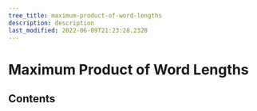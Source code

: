 ```yaml
---
tree_title: maximum-product-of-word-lengths
description: description
last_modified: 2022-06-09T21:23:28.2328
---
```


# Maximum Product of Word Lengths

## Contents
